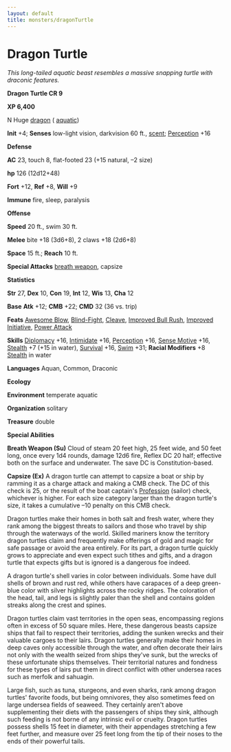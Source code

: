 ```yaml
---
layout: default
title: monsters/dragonTurtle
---
```

# Dragon Turtle

_This long-tailed aquatic beast resembles a massive snapping turtle with draconic features._

**Dragon Turtle CR 9**

**XP 6,400**

N Huge [dragon](creatureTypes#_dragon) ( [aquatic](creatureTypes#_aquatic-subtype))

**Init** +4; **Senses** low-light vision, darkvision 60 ft., [scent](universalMonsterRules#_scent); [Perception](../skills/perception#_perception) +16

**Defense**

**AC** 23, touch 8, flat-footed 23 (+15 natural, –2 size)

**hp** 126 (12d12+48)

**Fort** +12, **Ref** +8, **Will** +9

**Immune** fire, sleep, paralysis

**Offense**

**Speed** 20 ft., swim 30 ft.

**Melee** bite +18 (3d6+8), 2 claws +18 (2d6+8)

**Space** 15 ft.; **Reach** 10 ft.

**Special Attacks** [breath weapon](universalMonsterRules#_breath-weapon), capsize

**Statistics**

**Str** 27, **Dex** 10, **Con** 19, **Int** 12, **Wis** 13, **Cha** 12

**Base**  **Atk** +12; **CMB** +22; **CMD** 32 (36 vs. trip)

**Feats** [Awesome Blow](monsterFeats#_awesome-blow), [Blind-Fight](../feats#_blind-fight), [Cleave](../feats#_cleave), [Improved Bull Rush](../feats#_improved-bull-rush), [Improved Initiative](../feats#_improved-initiative), [Power Attack](../feats#_power-attack)

**Skills** [Diplomacy](../skills/diplomacy#_diplomacy) +16, [Intimidate](../skills/intimidate#_intimidate) +16, [Perception](../skills/perception#_perception) +16, [Sense Motive](../skills/senseMotive#_sense-motive) +16, [Stealth](../skills/stealth#_stealth) +7 (+15 in water), [Survival](../skills/survival#_survival) +16, [Swim](../skills/swim#_swim) +31; **Racial Modifiers** +8 [Stealth](../skills/stealth#_stealth) in water

**Languages** Aquan, Common, Draconic

**Ecology**

**Environment** temperate aquatic

**Organization** solitary

**Treasure** double

**Special Abilities**

**Breath Weapon (Su)** Cloud of steam 20 feet high, 25 feet wide, and 50 feet long, once every 1d4 rounds, damage 12d6 fire, Reflex DC 20 half; effective both on the surface and underwater. The save DC is Constitution-based.

**Capsize (Ex)** A dragon turtle can attempt to capsize a boat or ship by ramming it as a charge attack and making a CMB check. The DC of this check is 25, or the result of the boat captain's [Profession](../skills/profession#_profession) (sailor) check, whichever is higher. For each size category larger than the dragon turtle's size, it takes a cumulative –10 penalty on this CMB check.

Dragon turtles make their homes in both salt and fresh water, where they rank among the biggest threats to sailors and those who travel by ship through the waterways of the world. Skilled mariners know the territory dragon turtles claim and frequently make offerings of gold and magic for safe passage or avoid the area entirely. For its part, a dragon turtle quickly grows to appreciate and even expect such tithes and gifts, and a dragon turtle that expects gifts but is ignored is a dangerous foe indeed.

A dragon turtle's shell varies in color between individuals. Some have dull shells of brown and rust red, while others have carapaces of a deep green-blue color with silver highlights across the rocky ridges. The coloration of the head, tail, and legs is slightly paler than the shell and contains golden streaks along the crest and spines.

Dragon turtles claim vast territories in the open seas, encompassing regions often in excess of 50 square miles. Here, these dangerous beasts capsize ships that fail to respect their territories, adding the sunken wrecks and their valuable cargoes to their lairs. Dragon turtles generally make their homes in deep caves only accessible through the water, and often decorate their lairs not only with the wealth seized from ships they've sunk, but the wrecks of these unfortunate ships themselves. Their territorial natures and fondness for these types of lairs put them in direct conflict with other undersea races such as merfolk and sahuagin.

Large fish, such as tuna, sturgeons, and even sharks, rank among dragon turtles' favorite foods, but being omnivores, they also sometimes feed on large undersea fields of seaweed. They certainly aren't above supplementing their diets with the passengers of ships they sink, although such feeding is not borne of any intrinsic evil or cruelty. Dragon turtles possess shells 15 feet in diameter, with their appendages stretching a few feet further, and measure over 25 feet long from the tip of their noses to the ends of their powerful tails.

